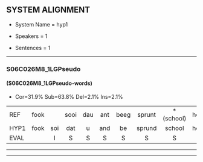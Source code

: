 
## SYSTEM ALIGNMENT

- System Name = hyp1

- Speakers = 1

- Sentences = 1

---

### S06C026M8_1LGPseudo

#### (S06C026M8_1LGPseudo-words)

- Cor=31.9%	Sub=63.8%	Del=2.1%	Ins=2.1%

|  |  |  |  |  |  |  |  |  |  |  |  |  |  |  |  |  |  |  |  |  |  |  |  |  |  |  |  |  |  |  |  |  |  |  |  |  |  |  |  |  |  |  |  |  |  |  |  |
|:--- |:---:|:---:|:---:|:---:|:---:|:---:|:---:|:---:|:---:|:---:|:---:|:---:|:---:|:---:|:---:|:---:|:---:|:---:|:---:|:---:|:---:|:---:|:---:|:---:|:---:|:---:|:---:|:---:|:---:|:---:|:---:|:---:|:---:|:---:|:---:|:---:|:---:|:---:|:---:|:---:|:---:|:---:|:---:|:---:|:---:|:---:|:---:|
| REF | fook |  | sooi | dau | ant | beeg | sprunt | *(school) | hool | *(lars) | larst | vout | zwoei | fam | rachts | vaap | sprieuw | keng | swoers | doer | plirt | jien*(jen) | blard | guul | * | * | hoekt | neeuw | noork | vid | zans | leum | haans | spaai | * | sjalt | heik | sank | roen | frijk | eem | schard | grek | dron | snaaf | * | stuid |
| HYP1 | fook | soi | dat | u | and | be | sprund | school | hool | lars | larst | fout | zwoei | fan | racht | vaap | spreeuw | keng | swoers | doer |  | spliert | jen | blart | guil | hoek | thoekt | neeuw | nort | vint | zans | le | hans | spei | sjattelt | slalt | heik | sank | roen | frijk | één | schart | grek | droon | snaf | stuif | stat |
| EVAL |  | I | S | S | S | S | S | S |  | S |  | S |  | S | S |  | S |  |  |  | D | S | S | S | S | S | S |  | S | S |  | S | S | S | S | S |  |  |  |  | S | S |  | S | S | S | S |
---

---
